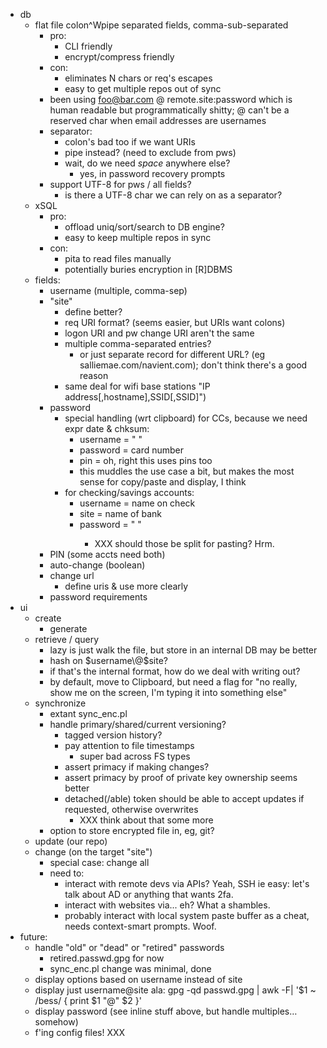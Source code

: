 * db
  * flat file colon^Wpipe separated fields, comma-sub-separated
    - pro:
      - CLI friendly
      - encrypt/compress friendly
    - con:
      - eliminates N chars or req's escapes
      - easy to get multiple repos out of sync
    - been using foo@bar.com @ remote.site:password which is human
    readable but programmatically shitty; @ can't be a reserved char
    when email addresses are usernames
    - separator:
      - colon's bad too if we want URIs
      - pipe instead? (need to exclude from pws)
      - wait, do we need *space* anywhere else?
        - yes, in password recovery prompts
    - support UTF-8 for pws / all fields?
      - is there a UTF-8 char we can rely on as a separator?
  * xSQL
    - pro:
      - offload uniq/sort/search to DB engine?
      - easy to keep multiple repos in sync
    - con:
      - pita to read files manually
      - potentially buries encryption in [R]DBMS
  * fields:
    - username (multiple, comma-sep)
    - "site"
      - define better?
      - req URI format? (seems easier, but URIs want colons)
      - logon URI and pw change URI aren't the same
      - multiple comma-separated entries?
        - or just separate record for different URL?
          (eg salliemae.com/navient.com); don't think there's a good
          reason
      - same deal for wifi base stations
        "IP address[,hostname],SSID[,SSID]")
    - password
      - special handling (wrt clipboard) for CCs, because we need
        expr date & chksum:
          - username = "<date> <chksum>"
          - password = card number
          - pin = oh, right this uses pins too
        - this muddles the use case a bit, but makes the most sense
          for copy/paste and display, I think
      - for checking/savings accounts:
          - username = name on check
          - site = name of bank
          - password = "<routing number> <acct number>"
            - XXX should those be split for pasting? Hrm.
    - PIN (some accts need both)
    - auto-change (boolean)
    - change url
      - define uris & use more clearly
    - password requirements
* ui
  * create
    - generate
  * retrieve / query
    - lazy is just walk the file, but store in an internal DB may
      be better
    - hash on $username\@$site?
    - if that's the internal format, how do we deal with writing
      out?
    - by default, move to Clipboard, but need a flag for "no really,
      show me on the screen, I'm typing it into something else"
  * synchronize
    * extant sync_enc.pl
    * handle primary/shared/current versioning?
      - tagged version history?
      - pay attention to file timestamps
        - super bad across FS types
      - assert primacy if making changes?
      - assert primacy by proof of private key ownership seems
      better
      - detached(/able) token should be able to accept updates if
      requested, otherwise overwrites
        - XXX think about that some more
    * option to store encrypted file in, eg, git?
  * update (our repo)
  * change (on the target "site")
    * special case: change all
    * need to:
      - interact with remote devs via APIs? Yeah, SSH ie easy: let's
			talk about AD or anything that wants 2fa.
      - interact with websites via... eh? What a shambles.
      - probably interact with local system paste buffer as a cheat,
			needs context-smart prompts. Woof.
* future:
  * handle "old" or "dead" or "retired" passwords
    - retired.passwd.gpg for now
    - sync_enc.pl change was minimal, done
  * display options based on username instead of site
  * display just username@site ala:
    gpg -qd passwd.gpg | awk -F\| '$1 ~ /bess/ { print $1 "@" $2 }'
  * display password (see inline stuff above, but handle multiples…
    somehow)
  * f'ing config files! XXX
